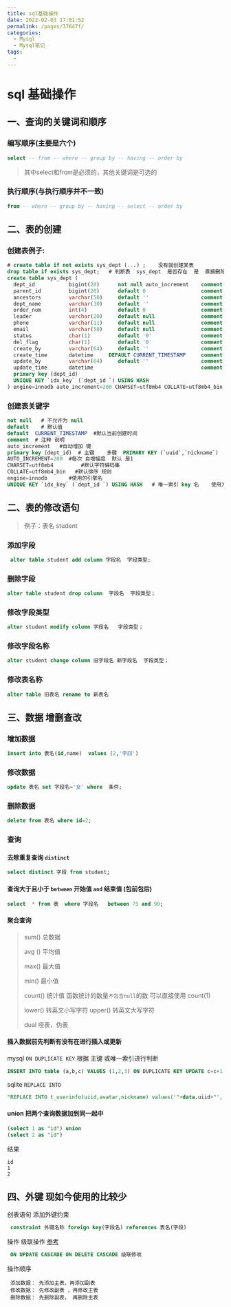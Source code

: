 ```yaml
---
title: sql基础操作
date: 2022-02-03 17:01:52
permalink: /pages/37647f/
categories:
  - Mysql
  - Mysql笔记
tags:
  - 
---
```


# sql 基础操作

## 一、查询的关键词和顺序

### 编写顺序(主要是六个)

```sql
select -- from -- where -- group by -- having -- order by  
```

> 其中select和from是必须的，其他关键词是可选的 

### 执行顺序(与执行顺序并不一致)

```sql
from -- where -- group by -- having -- select -- order by
```

## 二、表的创建

### 创建表例子:

```sql
# create table if not exists sys_dept (...) ;    没有就创建某表
drop table if exists sys_dept;   # 判断表  sys_dept  是否存在  是  直接删除旧表  
create table sys_dept (     
  dept_id           bigint(20)      not null auto_increment    comment '部门id',
  parent_id         bigint(20)      default 0                  comment '父部门id',
  ancestors         varchar(50)     default ''                 comment '祖级列表',
  dept_name         varchar(30)     default ''                 comment '部门名称',
  order_num         int(4)          default 0                  comment '显示顺序',
  leader            varchar(20)     default null               comment '负责人',
  phone             varchar(11)     default null               comment '联系电话',
  email             varchar(50)     default null               comment '邮箱',
  status            char(1)         default '0'                comment '部门状态（0正常 1停用）',
  del_flag          char(1)         default '0'                comment '删除标志（0代表存在 2代表删除）',
  create_by         varchar(64)     default ''                 comment '创建者',
  create_time 	    datetime     DEFAULT CURRENT_TIMESTAMP     comment '创建时间',
  update_by         varchar(64)     default ''                 comment '更新者',
  update_time       datetime                                   comment '更新时间',
  primary key (dept_id)
  UNIQUE KEY `idx_key` (`dept_id `) USING HASH
) engine=innodb auto_increment=200 CHARSET=utf8mb4 COLLATE=utf8mb4_bin  comment = '部门表';
```
### 创建表关键字

``` sql
not null   # 不允许为 null
default    # 默认值
default  CURRENT_TIMESTAMP  #默认当前创建时间
comment  # 注释 说明
auto_increment   #自动增加 键
primary key (dept_id)  # 主键    多键  PRIMARY KEY (`uuid`,`nickname`)  第一我主键 
AUTO_INCREMENT=200  #每次 自增幅度  默认 是1
CHARSET=utf8mb4         #默认字符编码集 
COLLATE=utf8mb4_bin   #默认排序 规则 
engine=innodb       #使用的引擎名
UNIQUE KEY `idx_key` (`dept_id `) USING HASH   # 唯一索引 key 名    使用方法 hash   主键 会自动创建索引 所有不需要创建
```



## 二、表的修改语句

> 例子：表名  student

### 添加字段

```sql
 alter table student add column 字段名  字段类型;
```

### 删除字段

```sql
alter table student drop column  字段名  字段类型；
```

### 修改字段类型

```sql
alter student modify column 字段名   字段类型；
```

### 修改字段名称

```sql
alter student change column 旧字段名 新字段名  字段类型；
```

### 修改表名称

```sql
alter table 旧表名 rename to 新表名
```

## 三、数据 增删查改

### 增加数据

```sql
insert into 表名(id,name)  values (2,'李四')
```

### 修改数据

```sql
update 表名 set 字段名='女' where  条件;
```

### 删除数据

```sql
delete from 表名 where id=2;
```

### 查询

#### 去除重复查询   `distinct`

```sql
select distinct 字段 from student;
```

#### 查询大于且小于  `between`  开始值 `and` 结束值 (包前包后)

```sql
select  * from 表  where 字段名   between 75 and 90;
```

#### 聚合查询

> sum()  总数据
>
> avg ()  平均值
>
> max() 最大值
>
> min()  最小值
>
> count()  统计值    函数统计的数量`不包含null`的数 可以直接使用 count(1)
>
> lower()  转英文小写字符
> upper()  转英文大写字符
>
> dual   哑表，伪表

#### 插入数据前先判断有没有在进行插入或更新

mysql    `ON DUPLICATE KEY`  根据 主键 或唯一索引进行判断

```sql
INSERT INTO table (a,b,c) VALUES (1,2,3) ON DUPLICATE KEY UPDATE c=c+1;
```

sqlite  `REPLACE INTO`

```sql
"REPLACE INTO t_userinfo(uiid,avatar,nickname) values('"+data.uiid+"','"+data.avatar+"','"+data.nickname+"')"；
```

#### union 把两个查询数据加到同一起中

```sql
(select 1 as "id") union 
(select 2 as "id") 
```

结果

```log
id
1
2
```



## 四、外键  现如今使用的比较少 

创表语句  添加外键约束

```sql
 constraint 外键名称 foreign key(字段名) references 表名(字段)  
```

操作 级联操作 [参考](https://blog.csdn.net/u013636377/article/details/51313669)

```sql
 ON UPDATE CASCADE ON DELETE CASCADE 级联修改
```

操作顺序

```
 添加数据： 先添加主表，再添加副表
 修改数据： 先修改副表 ，再修改主表
 删除数据： 先删除副表， 再删除主表
```

